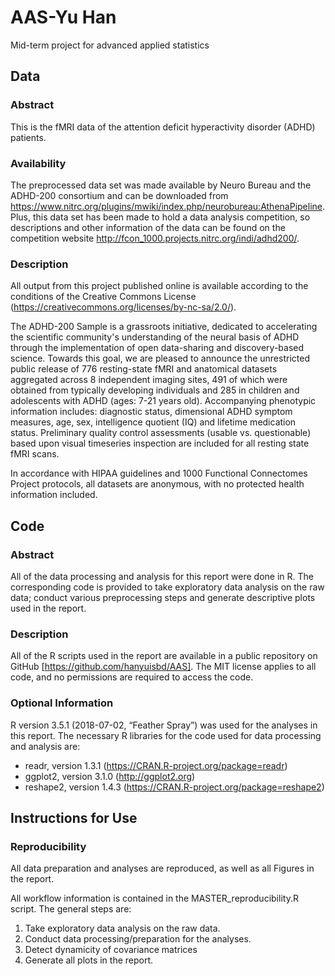 # AAS-Yu Han
Mid-term project for advanced applied statistics

## Data

### Abstract 

This is the fMRI data of the attention deficit hyperactivity disorder (ADHD) patients.

### Availability 

The preprocessed data set was made available by Neuro Bureau and the ADHD-200 consortium and can be downloaded from <https://www.nitrc.org/plugins/mwiki/index.php/neurobureau:AthenaPipeline>. Plus, this data set has been made to hold a data analysis competition, so descriptions and other information of the data can be found on the competition website <http://fcon_1000.projects.nitrc.org/indi/adhd200/>.

### Description 

All output from this project published online is available according to the conditions of the Creative Commons License
(https://creativecommons.org/licenses/by-nc-sa/2.0/).

The ADHD-200 Sample is a grassroots initiative, dedicated to accelerating the scientific community's understanding 
of the neural basis of ADHD through the implementation of open data-sharing and discovery-based science. Towards this goal, 
we are pleased to announce the unrestricted public release of 776 resting-state fMRI and anatomical datasets aggregated across 
8 independent imaging sites, 491 of which were obtained from typically developing individuals and 285 in children and 
adolescents with ADHD (ages: 7-21 years old). Accompanying phenotypic information includes: diagnostic status, dimensional 
ADHD symptom measures, age, sex, intelligence quotient (IQ) and lifetime medication status. Preliminary quality control 
assessments (usable vs. questionable) based upon visual timeseries inspection are included for all resting state fMRI scans.

In accordance with HIPAA guidelines and 1000 Functional Connectomes Project protocols, all datasets are anonymous, with no
protected health information included.

## Code

### Abstract

All of the data processing and analysis for this report were done in R. The corresponding code is provided to take 
exploratory data analysis on the raw data; conduct various preprocessing steps and generate descriptive plots used in the 
report.

### Description

All of the R scripts used in the report are available in a public repository on GitHub [https://github.com/hanyuisbd/AAS]. 
The MIT license applies to all code, and no permissions are required to access the code.

### Optional Information

R version 3.5.1 (2018-07-02, “Feather Spray”) was used for the analyses in this report. The
necessary R libraries for the code used for data processing and analysis are:

- readr, version 1.3.1 (https://CRAN.R-project.org/package=readr)
- ggplot2, version 3.1.0 (http://ggplot2.org)
- reshape2, version 1.4.3 (https://CRAN.R-project.org/package=reshape2)

## Instructions for Use

### Reproducibility

All data preparation and analyses are reproduced, as well as all Figures in the
report.

All workflow information is contained in the MASTER_reproducibility.R script. The general steps
are:

1. Take exploratory data analysis on the raw data.
2. Conduct data processing/preparation for the analyses.
3. Detect dynamicity of covariance matrices
4. Generate all plots in the report.
